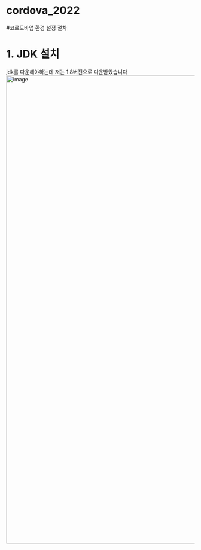 # cordova_2022

#코르도바앱 환경 설정 절차
<h1>1. JDK 설치</h1>
<h>jdk를 다운해야하는데 저는 1.8버전으로 다운받았습니다</h>
<h><img width="1252" alt="image" src="https://user-images.githubusercontent.com/74278588/204412072-e7aa1c63-ff2d-49bd-8025-e0a2f3f9af77.png"></h>


